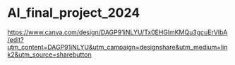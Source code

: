 # AI_final_project_2024
https://www.canva.com/design/DAGP91iNLYU/Tx0EHGlmKMQu3gcuErVIbA/edit?utm_content=DAGP91iNLYU&utm_campaign=designshare&utm_medium=link2&utm_source=sharebutton
